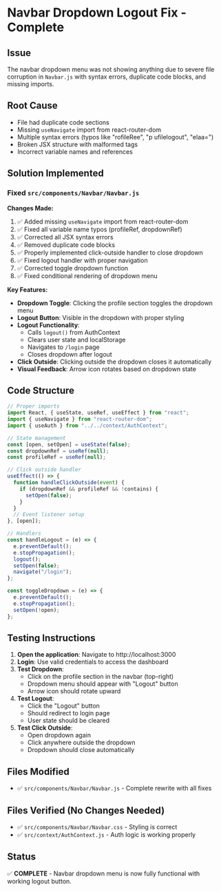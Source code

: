 # Navbar Dropdown Logout Fix - Complete

## Issue
The navbar dropdown menu was not showing anything due to severe file corruption in `Navbar.js` with syntax errors, duplicate code blocks, and missing imports.

## Root Cause
- File had duplicate code sections
- Missing `useNavigate` import from react-router-dom
- Multiple syntax errors (typos like "rofileRee", "p ufilelogout", "elaa=")
- Broken JSX structure with malformed tags
- Incorrect variable names and references

## Solution Implemented

### Fixed `src/components/Navbar/Navbar.js`

**Changes Made:**
1. ✅ Added missing `useNavigate` import from react-router-dom
2. ✅ Fixed all variable name typos (profileRef, dropdownRef)
3. ✅ Corrected all JSX syntax errors
4. ✅ Removed duplicate code blocks
5. ✅ Properly implemented click-outside handler to close dropdown
6. ✅ Fixed logout handler with proper navigation
7. ✅ Corrected toggle dropdown function
8. ✅ Fixed conditional rendering of dropdown menu

**Key Features:**
- **Dropdown Toggle**: Clicking the profile section toggles the dropdown menu
- **Logout Button**: Visible in the dropdown with proper styling
- **Logout Functionality**: 
  - Calls `logout()` from AuthContext
  - Clears user state and localStorage
  - Navigates to `/login` page
  - Closes dropdown after logout
- **Click Outside**: Clicking outside the dropdown closes it automatically
- **Visual Feedback**: Arrow icon rotates based on dropdown state

## Code Structure

```javascript
// Proper imports
import React, { useState, useRef, useEffect } from "react";
import { useNavigate } from "react-router-dom";
import { useAuth } from "../../context/AuthContext";

// State management
const [open, setOpen] = useState(false);
const dropdownRef = useRef(null);
const profileRef = useRef(null);

// Click outside handler
useEffect(() => {
  function handleClickOutside(event) {
    if (dropdownRef && profileRef && !contains) {
      setOpen(false);
    }
  }
  // Event listener setup
}, [open]);

// Handlers
const handleLogout = (e) => {
  e.preventDefault();
  e.stopPropagation();
  logout();
  setOpen(false);
  navigate("/login");
};

const toggleDropdown = (e) => {
  e.preventDefault();
  e.stopPropagation();
  setOpen(!open);
};
```

## Testing Instructions

1. **Open the application**: Navigate to http://localhost:3000
2. **Login**: Use valid credentials to access the dashboard
3. **Test Dropdown**:
   - Click on the profile section in the navbar (top-right)
   - Dropdown menu should appear with "Logout" button
   - Arrow icon should rotate upward
4. **Test Logout**:
   - Click the "Logout" button
   - Should redirect to login page
   - User state should be cleared
5. **Test Click Outside**:
   - Open dropdown again
   - Click anywhere outside the dropdown
   - Dropdown should close automatically

## Files Modified
- ✅ `src/components/Navbar/Navbar.js` - Complete rewrite with all fixes

## Files Verified (No Changes Needed)
- ✅ `src/components/Navbar/Navbar.css` - Styling is correct
- ✅ `src/context/AuthContext.js` - Auth logic is working properly

## Status
✅ **COMPLETE** - Navbar dropdown menu is now fully functional with working logout button.

